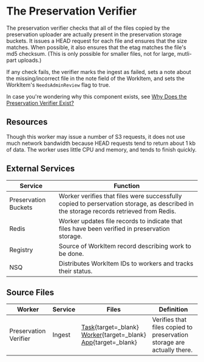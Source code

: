 # The Preservation Verifier

The preservation verifier checks that all of the files copied by the preservation uploader are actually present in the preservation storage buckets. It issues a HEAD request for each file and ensures that the size matches. When possible, it also ensures that the etag matches the file's md5 checksum. (This is only possible for smaller files, not for large, mutli-part uploads.)

If any check fails, the verifier marks the ingest as failed, sets a note about the missing/incorrect file in the note field of the WorkItem, and sets the WorkItem's `NeedsAdminReview` flag to true.

In case you're wondering why this component exists, see [Why Does the Preservation Verifier Exist?](../../../overview#why-does-the-preservation-verifier-exist)

## Resources

Though this worker may issue a number of S3 requests, it does not use much network bandwidth because HEAD requests tend to return about 1 kb of data. The worker uses little CPU and memory, and tends to finish quickly.

## External Services

| Service | Function |
| ------- | -------- |
| Preservation Buckets | Worker verifies that files were successfully copied to perservation storage, as described in the storage records retrieved from Redis.
| Redis | Worker updates file records to indicate that files have been verified in preservation storage.
| Registry | Source of WorkItem record describing work to be done.
| NSQ | Distributes WorkItem IDs to workers and tracks their status.

## Source Files

| Worker | Service | Files | Definition |
| ------ | ------- | ----- | ---------- |
| Preservation Verifier | Ingest | [Task](https://github.com/APTrust/preservation-services/blob/master/ingest/preservation_verifier.go){target=_blank} <br/> [Worker](https://github.com/APTrust/preservation-services/blob/master/workers/ingest_preservation_verifier.go){target=_blank} <br/> [App](https://github.com/APTrust/preservation-services/blob/master/apps/ingest_preservation_verifier/ingest_preservation_verifier.go){target=_blank} | Verifies that files copied to preservation storage are actually there. |
